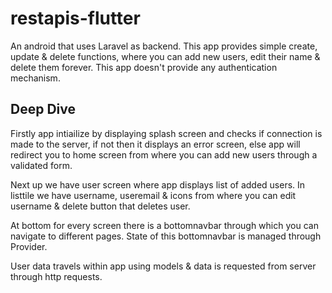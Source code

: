 # restapis-flutter

An android that uses Laravel as backend. This app provides simple create, update & delete functions, where you can add new users, edit their name & delete them forever. This app doesn't provide any authentication mechanism. 

## Deep Dive

Firstly app intiailize by displaying splash screen and checks if connection is made to the server, if not then it displays an error screen, else app will redirect you to home screen from where you can add new users through a validated form.

Next up we have user screen where app displays list of added users. In listtile we have username, useremail & icons from where you can edit username & delete button that deletes user.

At bottom for every screen there is a bottomnavbar through which you can navigate to different pages. State of this bottomnavbar is managed through Provider.

User data travels within app using models & data is requested from server through http requests.

